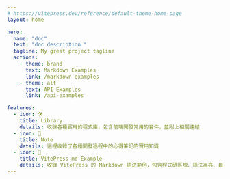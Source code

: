 ```yaml
---
# https://vitepress.dev/reference/default-theme-home-page
layout: home

hero:
  name: "doc"
  text: "doc description "
  tagline: My great project tagline
  actions:
    - theme: brand
      text: Markdown Examples
      link: /markdown-examples
    - theme: alt
      text: API Examples
      link: /api-examples

features:
  - icon: 🛠️
    title: Library
    details: 收錄各種實用的程式庫，包含前端開發常用的套件，並附上相關連結
  - icon: 📝
    title: Note
    details: 這裡收錄了各種開發過程中的心得筆記的實用知識
  - icon: 📖
    title: VitePress md Example
    details: 收錄 VitePress 的 Markdown 語法範例，包含程式碼區塊、語法高亮、自定義容器等功能。
---
```


